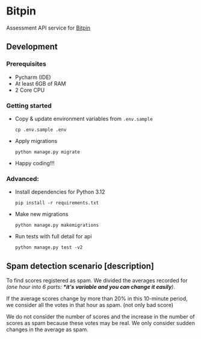 # Bitpin
Assessment API service for <a href="https://bitpin.ir/">Bitpin</a>

## Development

### Prerequisites
- Pycharm (IDE)
- At least 6GB of RAM
- 2 Core CPU

### Getting started

- Copy & update environment variables from `.env.sample`
  ```shell
  cp .env.sample .env
   ```
- Apply migrations
  ```shell
  python manage.py migrate
  ```
- Happy coding!!!

### Advanced:
- Install dependencies for Python 3.12
  ```shell
  pip install -r requirements.txt
  ```
- Make new migrations
  ```shell
  python manage.py makemigrations
  ```
- Run tests with full detail for api
  ```shell
  python manage.py test -v2
  ```


## Spam detection scenario [description]
To find scores registered as spam. We divided the averages recorded for _(one hour into 6 parts: __*it's variable and you can change it easily__)_.

If the average scores change by more than 20% in this 10-minute period, we consider all the votes in that hour as spam. (not only bad score)

We do not consider the number of scores and the increase in the number of scores as spam because these votes may be real. We only consider sudden changes in the average as spam.
